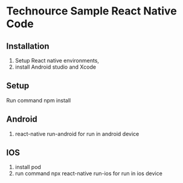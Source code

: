 # Technource Sample React Native Code

## Installation

1. Setup React native environments, 
2. install Android studio and Xcode

## Setup
Run command npm install

## Android
1. react-native run-android for run in android device

## IOS
1. install pod
2. run command npx react-native run-ios for run in ios device



